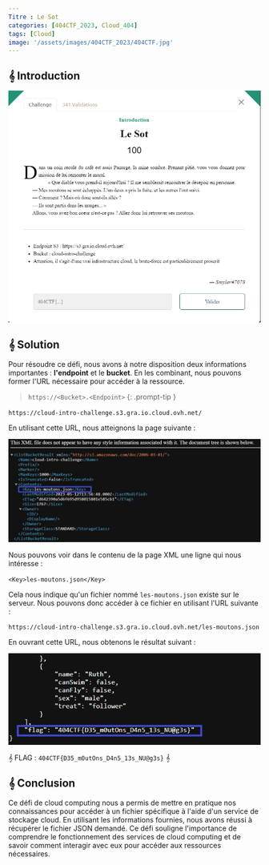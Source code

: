 ```yaml
---
Titre : Le Sot
categories: [404CTF_2023, Cloud_404]
tags: [Cloud]
image: '/assets/images/404CTF_2023/404CTF.jpg'
---
```

## 𝄞 Introduction

![Intro](/assets/images/404CTF_2023/Cloud/Le_Sot/sot.png)

## 𝄞 Solution
Pour résoudre ce défi, nous avons à notre disposition deux informations importantes : **l'endpoint** et le **bucket**. En les combinant, nous pouvons former l'URL nécessaire pour accéder à la ressource.

> `https://<Bucket>.<Endpoint>`
{: .prompt-tip }

`https://cloud-intro-challenge.s3.gra.io.cloud.ovh.net/`


En utilisant cette URL, nous atteignons la page suivante :

![XML](/assets/images/404CTF_2023/Cloud/Le_Sot/xml.png)

Nous pouvons voir dans le contenu de la page XML une ligne qui nous intéresse :

`<Key>les-moutons.json</Key>`

Cela nous indique qu'un fichier nommé `les-moutons.json` existe sur le serveur. Nous pouvons donc accéder à ce fichier en utilisant l'URL suivante :

```
https://cloud-intro-challenge.s3.gra.io.cloud.ovh.net/les-moutons.json
```

En ouvrant cette URL, nous obtenons le résultat suivant :

![Flag](/assets/images/404CTF_2023/Cloud/Le_Sot/flag.png)

𝄞 FLAG : `404CTF{D35_m0utOns_D4n5_13s_NU@g3s}` 𝄞

## 𝄞 Conclusion

Ce défi de cloud computing nous a permis de mettre en pratique nos connaissances pour accéder à un fichier spécifique à l'aide d'un service de stockage cloud. En utilisant les informations fournies, nous avons réussi à récupérer le fichier JSON demandé. Ce défi souligne l'importance de comprendre le fonctionnement des services de cloud computing et de savoir comment interagir avec eux pour accéder aux ressources nécessaires.